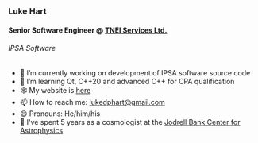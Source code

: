### Luke Hart
#### Senior Software Engineer @ [TNEI Services Ltd.](https://www.tneigroup.com)
###### IPSA Software

- 🔭 I’m currently working on development of IPSA software source code
- 🌱 I’m learning Qt, C++20 and advanced C++ for CPA qualification
- 🕸️ My website is [here](https://www.drlukehart.co.uk)
- 📫 How to reach me: [lukedphart@gmail.com](mailto:lukedphart@gmail.com)
- 😄 Pronouns: He/him/his
- 🌌 I've spent 5 years as a cosmologist at the [Jodrell Bank Center for Astrophysics](https://www.jodrellbank.manchester.ac.uk/)
<!-- - 👯 I’m looking to collaborate on ... -->
<!-- - 🤔 I’m looking for help with ... -->
<!-- - 💬 Ask me about ... -->
